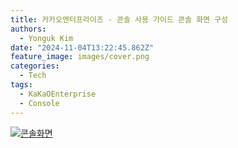 ```yaml
---
title: 카카오엔터프라이즈 - 콘솔 사용 가이드 콘솔 화면 구성
authors:
  - Yonguk Kim
date: "2024-11-04T13:22:45.862Z"
feature_image: images/cover.png
categories:
  - Tech
tags:
  - KaKaOEnterprise
  - Console
---
```


[![콘솔화면](https://img.youtube.com/vi/aXFqVBpu42M/0.jpg)](https://youtu.be/aXFqVBpu42M?si=j_FMZr77-qBYZEd7)